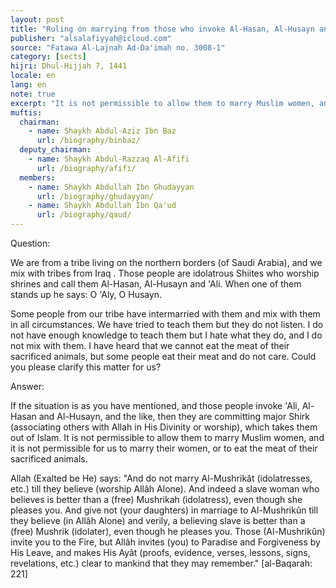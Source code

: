```yaml
---
layout: post
title: "Ruling on marrying from those who invoke Al-Hasan, Al-Husayn and 'Aly apart from Allah"
publisher: "alsalafiyyah@icloud.com"
source: "Fatawa Al-Lajnah Ad-Da'imah no. 3008-1"
category: [sects]
hijri: Dhul-Hijjah 7, 1441
locale: en
lang: en
note: true
excerpt: "It is not permissible to allow them to marry Muslim women, and it is not permissible for us to marry their women, or to eat the meat of their sacrificed animals. "
muftis:
  chairman: 
    - name: Shaykh Abdul-Aziz Ibn Baz
      url: /biography/binbaz/
  deputy_chairman: 
    - name: Shaykh Abdul-Razzaq Al-Afifi
      url: /biography/afifi/
  members: 
    - name: Shaykh Abdullah Ibn Ghudayyan
      url: /biography/ghudayyan/
    - name: Shaykh Abdullah Ibn Qa'ud
      url: /biography/qaud/
---
```


Question: 

We are from a tribe living on the northern borders (of Saudi Arabia), and we mix with tribes from Iraq . Those people are idolatrous Shiites who worship shrines and call them Al-Hasan, Al-Husayn and 'Ali. When one of them stands up he says: O 'Aly, O Husayn. 

Some people from our tribe have intermarried with them and mix with them in all circumstances. We have tried to teach them but they do not listen. I do not have enough knowledge to teach them but I hate what they do, and I do not mix with them. I have heard that we cannot eat the meat of their sacrificed animals, but some people eat their meat and do not care. Could you please clarify this matter for us?

Answer:

If the situation is as you have mentioned, and those people invoke 'Ali, Al-Hasan and Al-Husayn, and the like, then they are committing major Shirk (associating others with Allah in His Divinity or worship), which takes them out of Islam. It is not permissible to allow them to marry Muslim women, and it is not permissible for us to marry their women, or to eat the meat of their sacrificed animals. 

Allah (Exalted be He) says: "And do not marry Al-Mushrikât (idolatresses, etc.) till they believe (worship Allâh Alone). And indeed a slave woman who believes is better than a (free) Mushrikah (idolatress), even though she pleases you. And give not (your daughters) in marriage to Al-Mushrikûn till they believe (in Allâh Alone) and verily, a believing slave is better than a (free) Mushrik (idolater), even though he pleases you. Those (Al-Mushrikûn) invite you to the Fire, but Allâh invites (you) to Paradise and Forgiveness by His Leave, and makes His Ayât (proofs, evidence, verses, lessons, signs, revelations, etc.) clear to mankind that they may remember." [al-Baqarah: 221]


